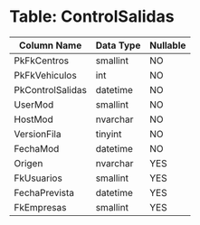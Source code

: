 # Table: ControlSalidas

| Column Name | Data Type | Nullable |
|-------------|-----------|----------|
| PkFkCentros | smallint | NO |
| PkFkVehiculos | int | NO |
| PkControlSalidas | datetime | NO |
| UserMod | smallint | NO |
| HostMod | nvarchar | NO |
| VersionFila | tinyint | NO |
| FechaMod | datetime | NO |
| Origen | nvarchar | YES |
| FkUsuarios | smallint | YES |
| FechaPrevista | datetime | YES |
| FkEmpresas | smallint | YES |
